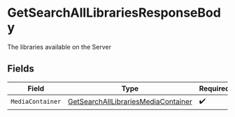 # GetSearchAllLibrariesResponseBody

The libraries available on the Server


## Fields

| Field                                                                                               | Type                                                                                                | Required                                                                                            | Description                                                                                         |
| --------------------------------------------------------------------------------------------------- | --------------------------------------------------------------------------------------------------- | --------------------------------------------------------------------------------------------------- | --------------------------------------------------------------------------------------------------- |
| `MediaContainer`                                                                                    | [GetSearchAllLibrariesMediaContainer](../../Models/Requests/GetSearchAllLibrariesMediaContainer.md) | :heavy_check_mark:                                                                                  | N/A                                                                                                 |